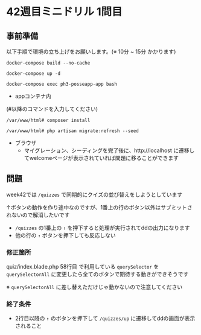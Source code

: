 # 42週目ミニドリル 1問目

## 事前準備

以下手順で環境の立ち上げをお願いします。(※ 10分 ~ 15分 かかります)

`docker-compose build --no-cache`

`docker-compose up -d`

`docker-compose exec ph3-posseapp-app bash`

- appコンテナ内

(#以降のコマンドを入力してください)

`/var/www/html# composer install`

`/var/www/html# php artisan migrate:refresh --seed`

- ブラウザ
  - マイグレーション、シーディングを完了後に、http://localhost に遷移してwelcomeページが表示されていれば問題に移ることができます

## 問題

week42では `/quizzes` で同期的にクイズの並び替えをしようとしています

↑ボタンの動作を作り途中なのですが、1番上の行のボタン以外はサブミットされないので解消したいです

- `/quizzes` の1番上の `↑` を押下すると処理が実行されてddの出力になります
- 他の行の `↑` ボタンを押下しても反応しない

### 修正箇所

quiz/index.blade.php 58行目 で利用している `querySelector` を `querySelectorAll` に変更したら全てのボタンで期待する動きができそうです

※ `querySelectorAll` に差し替えただけじゃ動かないので注意してください

### 終了条件

- 2行目以降の `↑` のボタンを押下して `/quizzes/up` に遷移してddの画面が表示されること
